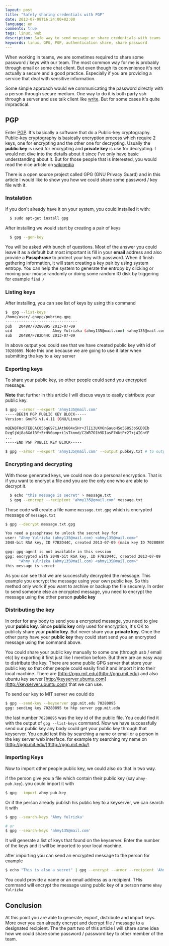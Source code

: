 ```yaml
---
layout: post
title: "Safely sharing credentials with PGP"
date: 2013-07-08T16:24:00+02:00
language: en
comments: true
tags: linux, web
description: Safe way to send message or share credentials with teams
keywords: linux, GPG, PGP, authentication share, share password
---
```


When working in teams, we are sometimes required to share some password / keys with our team.
The most common way for me is probably through email or some chat client. But even though its convenience it's not
actually a secure and a good practice. Especially if you are providing a service that deal with sensitive information.

Some simple approach would we communicating the password directly with a person through secure medium.
One way to do it is both party ssh through a server and use talk client like [write](http://linux.die.net/man/1/write).
But for some cases it's quite impractical.

## PGP

Enter [PGP](http://en.wikipedia.org/wiki/Pretty_Good_Privacy). It's basically a software that do a Public-key cryptography.
Public-key cryptography is basically encryption process which require 2 keys, one for encrypting and the other one
for decrypting. Usually the __public key__ is used for encrypting and __private key__ is use for decrypting.
I would not dive into the details about it since I've only have basic understanding about it.
But for those people that is interested, you would read the nice article on [wikipedia](http://en.wikipedia.org/wiki/Public-key_cryptography)

There is a open source project called GPG (GNU Privacy Guard) and in this article I would like to show you how we could
share some password / key file with it.

### Instalation

If you don't already have it on your system, you could installed it with:

```bash
  $ sudo apt-get install gpg
```

After installing we would start by creating a pair of keys
```bash
  $ gpg --gen-key
```

You will be asked with bunch of questions. Most of the answer you could leave it as a default but most important is fill in your **email**
address and also provide a **Passphrase** to protect your key with password. When it finish gathering information, it will start
creating a key pair by using system entropy. You can help the system to generate the entropy by clicking or moving your mouse randomly
or doing some random IO disk by triggering for example `find /`

### Listing keys

After installing, you can see list of keys by using this command

```bash
$  gpg --list-keys
/home/user/.gnupg/pubring.gpg
--------------------------------
pub   2048R/70280895 2013-07-09
uid                  Ahmy Yulrizka (ahmy135@mail.com) <ahmy135@mail.com>
sub   2048R/F7B2D44C 2013-07-09

```

In above output you could see that we have created public key with id of `70280895`. Note this one because we are going to use it later
when submitting the key to a key server

### Exporting keys

To share your public key, so other people could send you encrypted message.

**Note** that further in this article I will discus ways to easily distribute your public key.

```bash
$ gpg --armor --export 'ahmy135@mail.com'
-----BEGIN PGP PUBLIC KEY BLOCK-----
Version: GnuPG v1.4.11 (GNU/Linux)

mQENBFHcRTEBCAC056qG97iJAtb604x5Hr+3lIi3UXVOnGauoHSo5S8S3bSCD0Ib
DzgSjWj8a6Xd1BY+5+HV0amp+i1sTknnd/C2WR7O1h9DIasPlWktPr2T+j4IGnYF
...
-----END PGP PUBLIC KEY BLOCK-----

$ gpg --armor --export 'ahmy135@mail.com' --output pubkey.txt # to output it to a file

```

### Encrypting and decrypting

With those generated keys, we could now do a personal encryption. That is if you want to encrypt a file and you are the only one
who are able to decrypt it.

```bash
  $ echo "this message is secret" > message.txt
  $ gpg --encrypt --recipient 'ahmy135@gmail.com' message.txt
```

Those code will create a file name `message.txt.gpg` which is encrypted message of `message.txt`

```bash
$ gpg --decrypt message.txt.gpg

You need a passphrase to unlock the secret key for
user: "Ahmy Yulrizka (ahmy135@mail.com) <ahmy135@mail.com>"
2048-bit RSA key, ID F7B2D44C, created 2013-07-09 (main key ID 70280895)

gpg: gpg-agent is not available in this session
gpg: encrypted with 2048-bit RSA key, ID F7B2D44C, created 2013-07-09
      "Ahmy Yulrizka (ahmy135@mail.com) <ahmy135@mail.com>"
this message is secret

```

As you can see that we are successfully decrypted the message. This example you encrypt the message
using your own public key. So this method only work if you want to archive or backup the file securely.
In order to send someone else an encrypted message, you need to encrypt the message using the other
person __public key__

### Distributing the key

In order for any body to send you a encrypted message, you need to give your __public key__.
Since __public key__ only used for encryption, It's OK to publicly share your __public key__.
But never share your __private key__. Once the other party have your __public key__ they could
start send you an encrypted message using the command above.

You could share your public key manually to some one (through usb / email etc) by exporting it first just like I mention before.
But there are an easy way to distribute the key. There are some public GPG server that store your public key so that
other people could easily find it and import it into their local machine. There are [http://pgp.mit.edu](http://pgp.mit.edu)
and also ubuntu key server [http://keyserver.ubuntu.com](http://keyserver.ubuntu.com) that we can use.

To send our key to MIT server we could do

```bash
$ gpg --send-key --keyserver pgp.mit.edu 70280895
gpg: sending key 70280895 to hkp server pgp.mit.edu
```

the last number `70280895` was the key id of the public file. You could find it with the output of `gpg --list-keys` command.
Now we have successfully send our public key any body could get your public key through that keyserver. You could test this
by searching a name or email or a person in the key server web interface. for example try searching my name on [http://pgp.mit.edu/](http://pgp.mit.edu/)

### Importing Keys

Now to import other people public key, we could also do that in two way.

if the person give you a file which contain their public key (say `ahmy-pub.key`). you could import it with

```bash
$ gpg --import ahmy-pub.key
```

Or if the person already publish his public key to a keyserver, we can search it with

```bash
$ gpg --search-keys 'Ahmy Yulrizka'

# or
$ gpg --search-keys 'ahmy135@mail.com'

```

It will generate a list of keys that found on the keyserver. Enter the number of the keys and it will be imported to your local machine.

after importing you can send an encrypted message to the person for example


```bash
$ echo "This is also a secret" | gpg --encrypt --armor --recipient 'Ahmy Yulrizka' > output.txt.gpg
```

You could provide a name or an email address as a recipient.
THis command will encrypt the message using public key of a person name `Ahmy Yulrizka`

## Conclusion

At this point you are able to generate, export, distribute and import keys. More over you can already encrypt
and decrypt file / message to a designated recipient. The the part two of this article I will share some idea
how we could share some password / password key to other member of the team.
